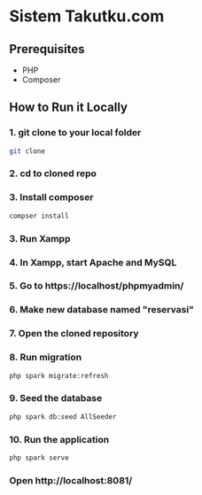 # Sistem Takutku.com

## Prerequisites

- PHP
- Composer

## How to Run it Locally

### 1. git clone to your local folder
```bash
git clone 
```

### 2. cd to cloned repo

### 3. Install composer
```bash
compser install
```

### 3. Run Xampp

### 4. In Xampp, start Apache and MySQL

### 5. Go to https://localhost/phpmyadmin/

### 6. Make new database named "reservasi"

### 7. Open the cloned repository

### 8. Run migration
```bash
php spark migrate:refresh
```

### 9. Seed the database
```bash
php spark db:seed AllSeeder
```

### 10. Run the application
```bash
php spark serve
```

### Open http://localhost:8081/
